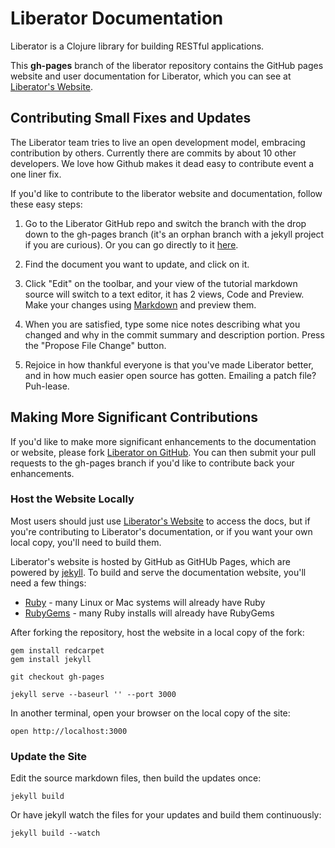 Liberator Documentation
=======================

Liberator is a Clojure library for building RESTful applications.

This **gh-pages** branch of the liberator repository contains the GitHub pages website and user documentation for Liberator, which you can see at [Liberator's Website](http://clojure-liberator.github.io/liberator/).

## Contributing Small Fixes and Updates

The Liberator team tries to live an open development model, embracing contribution by others. Currently there are commits by about 10 other developers. We love how Github makes it dead easy to contribute event a one liner fix.

If you'd like to contribute to the liberator website and documentation, follow these easy steps:

1. Go to the Liberator GitHub repo and switch the branch with the drop down to the gh-pages branch (it's an orphan branch with a jekyll project if you are curious). Or you can go directly to it [here](https://github.com/clojure-liberator/liberator/tree/gh-pages).

2. Find the document you want to update, and click on it.

3. Click "Edit" on the toolbar, and your view of the tutorial markdown source will switch to a text editor, it has 2 views, Code and Preview. Make your changes using [Markdown](http://daringfireball.net/projects/markdown/syntax) and preview them.

4. When you are satisfied, type some nice notes describing what you changed and why in the commit summary and description portion. Press the "Propose File Change" button.

5. Rejoice in how thankful everyone is that you've made Liberator better, and in how much easier open source has gotten. Emailing a patch file? Puh-lease.

## Making More Significant Contributions

If you'd like to make more significant enhancements to the documentation or website, please fork [Liberator on GitHub](https://github.com/clojure-liberator/liberator). You can then submit your pull requests to the gh-pages branch if you'd like to contribute back your enhancements. 

### Host the Website Locally

Most users should just use [Liberator's Website](http://clojure-liberator.github.io/liberator/) to access the docs, but if you're contributing to Liberator's documentation, or if you want your own local copy, you'll need to build them.

Liberator's website is hosted by GitHub as GitHUb Pages, which are powered by [jekyll](http://jekyllrb.com/). To build and serve the documentation website, you'll need a few things:

* [Ruby](https://www.ruby-lang.org/) - many Linux or Mac systems will already have Ruby
* [RubyGems](http://rubygems.org/) - many Ruby installs will already have RubyGems

After forking the repository, host the website in a local copy of the fork:
 
```console
gem install redcarpet
gem install jekyll

git checkout gh-pages

jekyll serve --baseurl '' --port 3000
```

In another terminal, open your browser on the local copy of the site:

```console
open http://localhost:3000
```

### Update the Site

Edit the source markdown files, then build the updates once:

```console
jekyll build
```

Or have jekyll watch the files for your updates and build them continuously:

```console
jekyll build --watch
```
